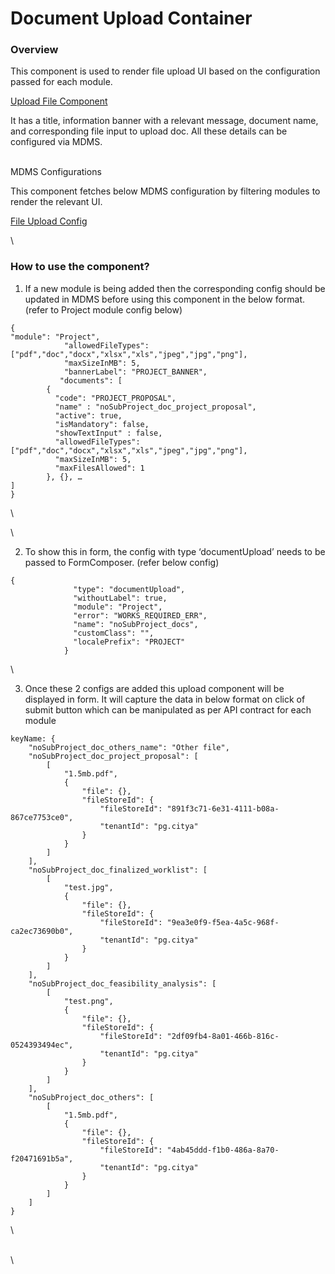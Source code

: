 # Document Upload Container

### Overview

This component is used to render file upload UI based on the configuration passed for each module.&#x20;

[Upload File Component](https://github.com/egovernments/DIGIT-Works/blob/develop/frontend/micro-ui/web/micro-ui-internals/packages/react-components/src/hoc/UploadFileComposer.js)

It has a title, information banner with a relevant message, document name, and corresponding file input to upload doc. All these details can be configured via MDMS.



\
MDMS Configurations

This component fetches below MDMS configuration by filtering modules to render the relevant UI.&#x20;

[File Upload Config](https://github.com/egovernments/works-mdms-data/blob/DEV/data/pg/works/DocumentConfig.json)

\


### How to use the component?

1. If a new module is being added then the corresponding config should be updated in MDMS before using this component in the below format. (refer to Project module config below)

```
{
"module": "Project",
            "allowedFileTypes": ["pdf","doc","docx","xlsx","xls","jpeg","jpg","png"],
            "maxSizeInMB": 5,
            "bannerLabel": "PROJECT_BANNER",
           "documents": [
        {
          "code": "PROJECT_PROPOSAL",
          "name" : "noSubProject_doc_project_proposal",
          "active": true,
          "isMandatory": false,
          "showTextInput" : false,
          "allowedFileTypes": ["pdf","doc","docx","xlsx","xls","jpeg","jpg","png"],
          "maxSizeInMB": 5,
          "maxFilesAllowed": 1
        }, {}, …
]
}
```

\


\


2. To show this in form, the config with type ‘documentUpload’ needs to be passed to FormComposer. (refer below config)

```
{
              "type": "documentUpload",
              "withoutLabel": true,
              "module": "Project",
              "error": "WORKS_REQUIRED_ERR",
              "name": "noSubProject_docs",
              "customClass": "",
              "localePrefix": "PROJECT"
            }
```

\


3. Once these 2 configs are added this upload component will be displayed in form. It will capture the data in below format on click of submit button which can be manipulated as per API contract for each module

```
keyName: {
    "noSubProject_doc_others_name": "Other file",
    "noSubProject_doc_project_proposal": [
        [
            "1.5mb.pdf",
            {
                "file": {},
                "fileStoreId": {
                    "fileStoreId": "891f3c71-6e31-4111-b08a-867ce7753ce0",
                    "tenantId": "pg.citya"
                }
            }
        ]
    ],
    "noSubProject_doc_finalized_worklist": [
        [
            "test.jpg",
            {
                "file": {},
                "fileStoreId": {
                    "fileStoreId": "9ea3e0f9-f5ea-4a5c-968f-ca2ec73690b0",
                    "tenantId": "pg.citya"
                }
            }
        ]
    ],
    "noSubProject_doc_feasibility_analysis": [
        [
            "test.png",
            {
                "file": {},
                "fileStoreId": {
                    "fileStoreId": "2df09fb4-8a01-466b-816c-0524393494ec",
                    "tenantId": "pg.citya"
                }
            }
        ]
    ],
    "noSubProject_doc_others": [
        [
            "1.5mb.pdf",
            {
                "file": {},
                "fileStoreId": {
                    "fileStoreId": "4ab45ddd-f1b0-486a-8a70-f20471691b5a",
                    "tenantId": "pg.citya"
                }
            }
        ]
    ]
}
```

\


\
\
